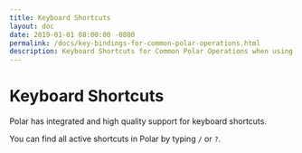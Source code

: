 ```yaml
---
title: Keyboard Shortcuts
layout: doc
date: 2019-01-01 08:00:00 -0800
permalink: /docs/key-bindings-for-common-polar-operations.html
description: Keyboard Shortcuts for Common Polar Operations when using Polar, the document repository and the document viewer.
---
```


# Keyboard Shortcuts

Polar has integrated and high quality support for keyboard shortcuts.  

You can find all active shortcuts in Polar by typing ```/``` or ```?```.
